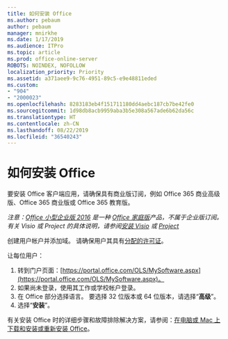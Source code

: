 ```yaml
---
title: 如何安装 Office
ms.author: pebaum
author: pebaum
manager: mnirkhe
ms.date: 1/17/2019
ms.audience: ITPro
ms.topic: article
ms.prod: office-online-server
ROBOTS: NOINDEX, NOFOLLOW
localization_priority: Priority
ms.assetid: a371aee9-9c76-4951-89c5-e9e48811eded
ms.custom:
- "904"
- "2000023"
ms.openlocfilehash: 8283183eb4f151711180dd4aebc187cb7be42fe0
ms.sourcegitcommit: 1d98db8acb9959aba3b5e308a567ade6b62da56c
ms.translationtype: HT
ms.contentlocale: zh-CN
ms.lasthandoff: 08/22/2019
ms.locfileid: "36540243"
---
```

# <a name="how-to-install-office"></a>如何安装 Office

要安装 Office 客户端应用，请确保具有商业版订阅，例如 Office 365 商业高级版、Office 365 商业版或 Office 365 教育版。
  
*注意：[Office 小型企业版 2016](https://products.office.com/home-and-business) 是一种 [Office 家庭版](https://support.office.com/article/28cbc8cf-1332-4f04-9123-9b660abb629e?wt.mc_id=Alchemy_ClientDIA)产品，不属于企业版订阅。有关 Visio 或 Project 的具体说明，请参阅[安装 Visio](https://support.office.com/article/f98f21e3-aa02-4827-9167-ddab5b025710) 或 [Project](https://support.office.com/article/7059249b-d9fe-4d61-ab96-5c5bf435f281)*

创建用户帐户并添加域。 请确保用户其具有[分配的许可证](https://support.office.com/article/997596b5-4173-4627-b915-36abac6786dc?wt.mc_id=Alchemy_ClientDIA)。

让每位用户：

1. 转到门户页面：[https://portal.office.com/OLS/MySoftware.aspx](https://portal.office.com/OLS/MySoftware.aspx)。
2. 如果尚未登录，使用其工作或学校帐户登录。
3. 在 Office 部分选择语言。 要选择 32 位版本或 64 位版本，请选择“**高级**”。
4. 选择“**安装**”。

有关安装 Office 时的详细步骤和故障排除解决方案，请参阅：[在电脑或 Mac 上下载和安装或重新安装 Office](https://support.office.com/article/4414eaaf-0478-48be-9c42-23adc4716658?wt.mc_id=Alchemy_ClientDIA)。
